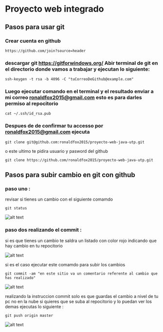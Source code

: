 # Proyecto web integrado

## Pasos para usar git

### Crear cuenta en github

```
https://github.com/join?source=header
```

### descargar git https://gitforwindows.org/ Abir terminal de git en el directorio donde vamos a trabajar y ejecutan lo siguiente:

```
ssh-keygen -t rsa -b 4096 -C "tuCorreoDeGithub@example.com"
```

### Luego ejecutar comando en el terminal y el resultado enviar a mi correo ronaldfox2015@gmail.com esto es para darles permiso al repocitorio

```
cat ~/.ssh/id_rsa.pub
```

### Despues de de confirmar tu accesso por ronaldfox2015@gmail.com ejecuta

```
git clone git@github.com:ronaldfox2015/proyecto-web-java-utp.git
```
o este ultimo te pidira usuario y pasword del github
```
git clone https://github.com/ronaldfox2015/proyecto-web-java-utp.git
```

## Pasos para subir cambio en git con github

### paso uno :

revisar si tienes un cambio con el siguiente comamdo

```
git status
```

 ![alt text](https://raw.githubusercontent.com/parzibyte/WaterPy/master/assets/ImagenV1.png)

### paso dos realizando el commit :

si es que tienes un cambio te saldra un listado con color rojo indicando que hay cambio en tu repocitorio

 ![alt text](https://raw.githubusercontent.com/parzibyte/WaterPy/master/assets/ImagenV1.png)

si es el caso ejecutar este comamdo para subir los cambios

```
git commit -am "en este sitio va un comentario referente al cambio que has realizado"
```

 ![alt text](https://raw.githubusercontent.com/parzibyte/WaterPy/master/assets/ImagenV1.png)


realizando la instruccion commit solo es que guardas el cambio a nivel de tu pc no en la nube si quieres que se suba al repocitorio y lo puedan ver los demas ejecutas lo siguiente :

```
git push origin master
```

 ![alt text](https://raw.githubusercontent.com/parzibyte/WaterPy/master/assets/ImagenV1.png)

